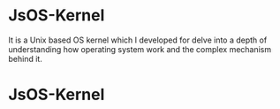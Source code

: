 # JsOS-Kernel

It is a Unix based OS kernel which I developed for delve into a depth of understanding how operating system work and the complex mechanism behind it.
# JsOS-Kernel
